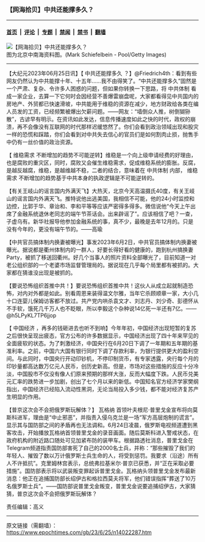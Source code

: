 ### 【网海拾贝】中共还能撑多久？

---

#### [首页](../../../..?n14022287) &nbsp;|&nbsp; [评论](../../../../../epoch-comment?n14022287) &nbsp;|&nbsp; [专题](../../../../../epoch-special?n14022287) &nbsp;|&nbsp; [禁闻](../../../../../epoch-news?n14022287) &nbsp;|&nbsp; [禁书](../../../../../books?n14022287) &nbsp;|&nbsp; [翻墙](https://github.com/gfw-breaker/nogfw/blob/master/README.md?n14022287)


<div><img alt="【网海拾贝】中共还能撑多久？" class="attachment-djy_600_400 size-djy_600_400 wp-post-image" src="https://i.epochtimes.com/assets/uploads/2021/07/id13099859-b101d253d594dbe751fad6abaa372fb4-600x400.jpeg"/>
<div class="caption">
 图为北京中南海资料图。(Mark Schiefelbein - Pool/Getty Images)
</div></div><hr/><div class="post_content" id="artbody" itemprop="articleBody">
 <!-- article content begin -->
 <p>
  【大纪元2023年06月25日讯】【
  <ok href="https://www.epochtimes.com/gb/tag/%E4%B8%AD%E5%85%B1%E8%BF%98%E8%83%BD%E6%92%91%E5%A4%9A%E4%B9%85.html">
   中共还能撑多久
  </ok>
  ？】@Friedrich4th：看到有些网友仍然认为中共能撑十年、十五年……我不由得笑了。“中共还能撑多久”固然是一个严肃、复杂、令许多人困惑的问题，但如果你转换一下思路，将
  <ok href="https://www.epochtimes.com/gb/tag/%E4%B8%AD%E5%85%B1%E4%BD%93%E5%88%B6.html">
   中共体制
  </ok>
  看成一家企业，去算一下它何时会因经营不善爆雷崩盘呢，大家都看得见中共国内的房地产、外贸都已快速滑坡，中共能用于维稳的资源在减少，地方财政给各类在编人员发的工资，已经频繁被爆出欠薪问题。——网友：“墙倒众人推，树倒猢狲散”，古谚早有明示。在资讯如此发达，信息传播速度如此之快的时代，政权的崩溃，再不会像没有互联网的时代那样迟缓悠然了。你们会看到政治领域出现和股灾一样的恐慌和踩踏，你们会看到对中共失去信心的官员们是如何割肉止损，抛售手中仍有一丝价值的政治资源。
 </p>
 <p>
  【
  <ok href="https://www.epochtimes.com/gb/tag/%E7%BB%B4%E7%A8%B3%E9%9C%80%E6%B1%82.html">
   维稳需求
  </ok>
  不断增加的趋势不可能逆转】维稳是一个向上级申请经费的好理由，也是腐败的重灾区，同时，腐败又会催生维稳需求，促成维稳系统的膨胀。反腐，是越反越腐，维稳，是越维越不稳，二者的结合，意味着在
  <ok href="https://www.epochtimes.com/gb/tag/%E4%B8%AD%E5%85%B1%E4%BD%93%E5%88%B6.html">
   中共体制
  </ok>
  内部，
  <ok href="https://www.epochtimes.com/gb/tag/%E7%BB%B4%E7%A8%B3%E9%9C%80%E6%B1%82.html">
   维稳需求
  </ok>
  不断增加的趋势基于中共本身的执政逻辑是不可能逆转的。
 </p>
 <p>
  【有关王岐山的谣言国内外满天飞】大热天，北京今天高温摄氏40度，有关王岐山的谣言国内外满天飞。推特说他出逃美国，我相信不可能，他的24小时监控和边控，比郭于华、章诒和、李和平等等应该严密得多得多。微信说他“今天上午出席了金融系统退休老同志的端午节茶话会。出来辟谣了”。应该相信了吧？一查，子虚乌有。新华社报导他参加金融系统的事，真不少，最晚是去年12月的。只是没有今年的，更没有端午节的。——高瑜
 </p>
 <p>
  【中共官员搞体制内换妻被曝光】事发2023年6月2日，中共官员搞体制内换妻被曝光。据说都是衢州体制内的一群人，好要长得好看的健康的，跑到杭州搞换妻Party，被抓了移送回衢州。好几个当事人的照片资料全部曝光了，目前知道一对老公组织部的一个老婆市场监督管理局的。据说现在几乎每个局里都有被抓的。大家都在猜谁没出现是被抓的。
 </p>
 <p>
  【要说恐怖组织首推中共！】要说恐怖组织首推中共！这伙人从成立起就制造恐怖，对内对外都是如此。别看周恩来装得温文尔雅，当年它杀顾顺章一家，大小几十口连婴儿保姆访客都不放过。共产党内哄杀袁文才、刘志丹、刘少奇、彭德怀从不手软，饿死几千万人也不眨眼，所以李毅这个杂种说14亿死一半还有7亿。——@h5LPyKL7TP6jjop
 </p>
 <p>
  【
  <ok href="https://www.epochtimes.com/gb/tag/%E4%B8%AD%E5%9B%BD%E7%BB%8F%E6%B5%8E.html">
   中国经济
  </ok>
  ，再多的钱砸进去也听不到响】今年年初，中国经济出现短暂的复苏之后很快呈现出疲态，官方公布的许多数据显示，中国经济出现了四十年来罕见的全面疲软的状态。为了刺激经济，中国央行在6月20日下调了一年期和五年期的基准利率。之前，中国六大国有银行同时下调了存款利率，为银行提供更大的盈利空间。与此同时，中国央行开动印钞机，不停印制货币，有专家透露，央行每个月的印钞量都高达数万亿元人民币，创历史新高。但是，市场对这些措施的反应十分冷淡，中国股市不仅没有像人们原来预期的那样大涨，反而大幅度下跌。人民币兑美元汇率的跌势进一步加剧，创出了七个月以来的新低。中国知名官方经济学家樊纲指出，中国经济已经陷入流动性黑洞，无论当局投入多少钱，都不能对经济复苏产生明显的作用。
 </p>
 <p>
  【普京这次会不会把俄罗斯玩解体？】
  <ok href="https://www.epochtimes.com/gb/tag/%E7%93%A6%E6%A0%BC%E7%BA%B3.html">
   瓦格纳
  </ok>
  首领叶夫根尼·普里戈金宣布将向莫斯科进军，理由是“中止邪恶”，并指责入侵乌克兰是一场“军方高层炮制的谎言”。显示其与国防部之间的矛盾再也无法调和。6月24日凌晨，俄罗斯电视频道遭到黑客攻击，开始播放瓦格纳首领普里戈金的录音画面。随后莫斯科进入警戒状态，在政府机构的附近路口随处可见加紧布防的装甲车。根据路透社消息，普里戈金在Telegram频道指责国防部害死了自己的2000名士兵，并称：“那些摧毁了我们的年轻人、摧毁了数以万计俄罗斯士兵生命的人，将受到惩罚。我要求（沿途）所有人不许抵抗”。克里姆林宫表示，总统弗拉基米尔·普京已获悉，并“正在采取必要措施”。国防部表示将以武装叛变罪起诉普里戈金。瓦格纳头领普里戈金发布最新消息：他正在追捕国防部长绍伊古和格拉西莫夫将军，他们错误指挥“葬送了10万名俄罗斯士兵”。——国防部说普里戈金叛变，普里戈金说要追捕绍伊古，大家猜猜，普京这次会不会把俄罗斯玩解体？
 </p>
 <p>
  责任编辑：高义
 </p>
 <!-- article content end -->
 <div id="below_article_ad">
 </div>
</div>


---

原文链接（需翻墙）：https://www.epochtimes.com/gb/23/6/25/n14022287.htm